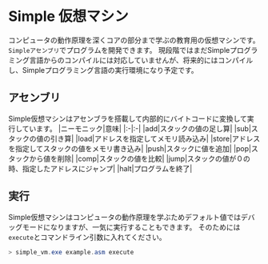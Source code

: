 # Simple 仮想マシン
コンピュータの動作原理を深くコアの部分まで学ぶの教育用の仮想マシンです。`Simpleアセンブリ`でプログラムを開発できます。
現段階ではまだSimpleプログラミング言語からのコンパイルには対応していませんが、将来的にはコンパイルし、Simpleプログラミング言語の実行環境になり予定です。

## アセンブリ
Simple仮想マシンはアセンブラを搭載して内部的にバイトコードに変換して実行しています。
|ニーモニック|意味|
|:-|:-|
|add|スタックの値の足し算|
|sub|スタックの値の引き算|
|load|アドレスを指定してメモリ読み込み|
|store|アドレスを指定してスタックの値をメモリ書き込み|
|push|スタックに値を追加|
|pop|スタックから値を削除|
|comp|スタックの値を比較|
|jump|スタックの値が０の時、指定したアドレスにジャンプ|
|halt|プログラムを終了|

## 実行
Simple仮想マシンはコンピュータの動作原理を学ぶためデフォルト値ではデバッグモードになりますが、一気に実行することもできます。
そのためには`execute`とコマンドライン引数に入れてください。
```powershell
> simple_vm.exe example.asm execute 
```
